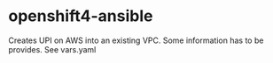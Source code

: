# openshift4-ansible

Creates UPI on AWS into an existing VPC.
Some information has to be provides. 
See vars.yaml
